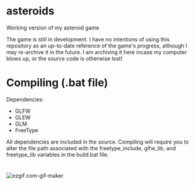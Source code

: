 
# asteroids
Working version of my asteroid game

The game is still in development.
I have no intentions of using this repository as an up-to-date reference of the game's progress, although I may re-archive it in the future.
I am archiving it here incase my computer blows up, or the source code is otherwise lost!

# Compiling (.bat file)
Dependencies:
* GLFW
* GLEW
* GLM
* FreeType

All dependencies are included in the source. Compiling will require you to alter the
file path associated with the freetype_include, glfw_lib, and freetype_lib variables in the build.bat file.

#
![ezgif com-gif-maker](https://user-images.githubusercontent.com/23220511/118140574-1876b600-b3ce-11eb-8671-681750d417a3.gif)


